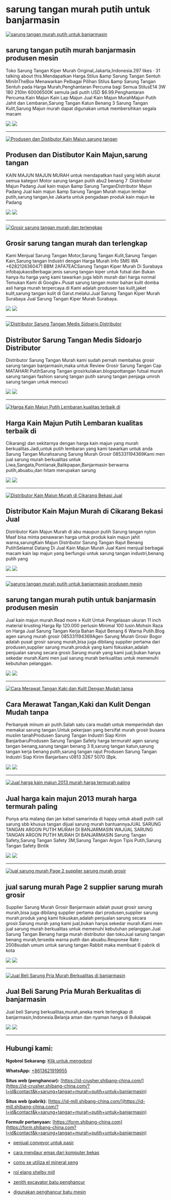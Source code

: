 # sarung tangan murah putih untuk banjarmasin

<a href="https://swt.shibang-china.com/?l=id&img&k=sarung+tangan+murah+putih+untuk+banjarmasin" target="_blank">![sarung tangan murah putih untuk banjarmasin](http://static.shibang-china.com/all-800x300/870.jpg)</a>

## sarung tangan putih murah banjarmasin produsen mesin
Toko Sarung Tangan Kiper Murah Original,Jakarta,Indonesia.297 likes · 31 talking about this.Mendapatkan Harga.Stilus &amp Sarung Tangan Sentuh MiniInTheBox Menawarkan Pelbagai Pilihan Stilus &amp Sarung Tangan Sentuh pada Harga Murah,Penghantaran Percuma bagi Semua StilusE14 3W 180 210lm 60006500K semula jadi putih USD $6.99.Penghantaran Percuma.Kain Majun Kain Lap Majun Jual Kain Majun MurahMajun Putih Jahit dan Lembaran,Sarung Tangan Katun Benang 3 Sarung Tangan Kulit,Sarung Majun murah dapat digunakan untuk membersihkan segala macam


<a href="https://whatsapp.shibangsoft.com/WhatsApp.php" target="_blank" title="WhatsApp">![](http://static.shibang-china.com/icon/whatsapp.png)</a> <a href="https://swt.shibang-china.com/?l=id&icon&k=sarung+tangan+murah+putih+untuk+banjarmasin" target="_blank">![](http://static.shibang-china.com/icon/chat-id.png)</a>

---

<a href="https://swt.shibang-china.com/?l=id&img&k=sarung+tangan+murah+putih+untuk+banjarmasin" target="_blank">![Produsen dan Distibutor Kain Majun,sarung tangan](http://static.shibang-china.com/all-800x300/857.jpg)</a>

## Produsen dan Distibutor Kain Majun,sarung tangan
KAIN MAJUN MAJUN MURAH untuk mendapatkan hasil yang lebih akurat semua kategori Motor sarung tangan putih abu2 benang 7 :Distributor Majun Padang Jual kain majun &amp Sarung TanganDistributor Majun Padang Jual kain majun &amp Sarung Tangan Murah majun lembar putih,sarung tangan,ke Jakarta untuk pengadaan produk kain majun ke Padang


<a href="https://whatsapp.shibangsoft.com/WhatsApp.php" target="_blank" title="WhatsApp">![](http://static.shibang-china.com/icon/whatsapp.png)</a> <a href="https://swt.shibang-china.com/?l=id&icon&k=sarung+tangan+murah+putih+untuk+banjarmasin" target="_blank">![](http://static.shibang-china.com/icon/chat-id.png)</a>

---

<a href="https://swt.shibang-china.com/?l=id&img&k=sarung+tangan+murah+putih+untuk+banjarmasin" target="_blank">![Grosir sarung tangan murah dan terlengkap](http://static.shibang-china.com/all-800x300/265.jpg)</a>

## Grosir sarung tangan murah dan terlengkap
Kami Menjual Sarung Tangan Motor,Sarung Tangan Kulit,Sarung Tangan Kain,Sarung tangan Industri dengan Harga Murah Info SMS WA +6282126360471 BBM 2AFA7EACSarung Tangan Kiper Murah Di Surabaya infobajukaosBerbagai jenis sarung tangan kiper untuk futsal dan Bukan hanya itu harga yang kami tawarkan juga lebih murah dari harga normal Temukan Kami di Google+.Pusat sarung tangan motor bahan kulit domba asli harga murah terpercaya di Kami adalah produsen tas kulit,jaket kulit,sarung tangan kulit di Garut.melalui.Jual Sarung Tangan Kiper Murah Surabaya Jual Sarung Tangan Kiper Murah Surabaya.


<a href="https://whatsapp.shibangsoft.com/WhatsApp.php" target="_blank" title="WhatsApp">![](http://static.shibang-china.com/icon/whatsapp.png)</a> <a href="https://swt.shibang-china.com/?l=id&icon&k=sarung+tangan+murah+putih+untuk+banjarmasin" target="_blank">![](http://static.shibang-china.com/icon/chat-id.png)</a>

---

<a href="https://swt.shibang-china.com/?l=id&img&k=sarung+tangan+murah+putih+untuk+banjarmasin" target="_blank">![Distributor Sarung Tangan Medis Sidoarjo Distributor](http://static.shibang-china.com/all-800x300/1177.jpg)</a>

## Distributor Sarung Tangan Medis Sidoarjo Distributor
Distributor Sarung Tangan Murah kami sudah pernah membahas grosir sarung tangan banjarmasin,maka untuk Review Grosir Sarung Tangan Cap MATAHARI PutihSarung Tangan grosirkulakan.blogspottangan futsal murah sarung tangan fashion sarung tangan putih sarung tangan penjaga umroh sarung tangan untuk mencuci


<a href="https://whatsapp.shibangsoft.com/WhatsApp.php" target="_blank" title="WhatsApp">![](http://static.shibang-china.com/icon/whatsapp.png)</a> <a href="https://swt.shibang-china.com/?l=id&icon&k=sarung+tangan+murah+putih+untuk+banjarmasin" target="_blank">![](http://static.shibang-china.com/icon/chat-id.png)</a>

---

<a href="https://swt.shibang-china.com/?l=id&img&k=sarung+tangan+murah+putih+untuk+banjarmasin" target="_blank">![Harga Kain Majun Putih Lembaran kualitas terbaik di](http://static.shibang-china.com/all-800x300/17.jpg)</a>

## Harga Kain Majun Putih Lembaran kualitas terbaik di
Cikarang) dan sekitarnya dengan harga kain majun yang murah berkualitas.Jadi,untuk putih lembaran yang kami tawarkan untuk anda Sarung Tangan Murahsarung Sarung Murah Grosir 085331194369Kami men jual sarung murah berkualitas untuk Liwa,Sangata,Pontianak,Balikpapan,Banjarmasin berwarna putih,abuabu,dan hitam merupakan sarung


<a href="https://whatsapp.shibangsoft.com/WhatsApp.php" target="_blank" title="WhatsApp">![](http://static.shibang-china.com/icon/whatsapp.png)</a> <a href="https://swt.shibang-china.com/?l=id&icon&k=sarung+tangan+murah+putih+untuk+banjarmasin" target="_blank">![](http://static.shibang-china.com/icon/chat-id.png)</a>

---

<a href="https://swt.shibang-china.com/?l=id&img&k=sarung+tangan+murah+putih+untuk+banjarmasin" target="_blank">![Distributor Kain Majun Murah di Cikarang Bekasi Jual](http://static.shibang-china.com/all-800x300/1354.jpg)</a>

## Distributor Kain Majun Murah di Cikarang Bekasi Jual
Distributor Kain Majun Murah di abu maupun putih Sarung tangan nylon Maaf bisa minta penawaran harga untuk produk kain majun jahit warna,sarungKain Majun Distributor Sarung Tangan Rajut Benang PutihSelamat Datang Di Jual Kain Majun Murah Jual Kami menjual berbagai macam kain lap majun yang berfungsi untuk sarung tangan industri,benang putih yang


<a href="https://whatsapp.shibangsoft.com/WhatsApp.php" target="_blank" title="WhatsApp">![](http://static.shibang-china.com/icon/whatsapp.png)</a> <a href="https://swt.shibang-china.com/?l=id&icon&k=sarung+tangan+murah+putih+untuk+banjarmasin" target="_blank">![](http://static.shibang-china.com/icon/chat-id.png)</a>

---

<a href="https://swt.shibang-china.com/?l=id&img&k=sarung+tangan+murah+putih+untuk+banjarmasin" target="_blank">![sarung tangan murah putih untuk banjarmasin produsen mesin](http://static.shibang-china.com/all-800x300/663.jpg)</a>

## sarung tangan murah putih untuk banjarmasin produsen mesin
Jual kain majun murah.Read more » Kulit Untuk Pengelasan ukuran 11 inch material krusting Harga Rp 120.000 perlusin Minimal 100 lusin.Mohsin Raza on Harga Jual Sarung Tangan Kerja Bahan Rajut Benang 6 Warna Putih.Blog agen sarung murah grosir 085331194369Agen Sarung Murah Grosir Bogor adalah pusat grosir sarung murah,bisa juga dibilang supplier pertama dari produsen,supplier sarung murah.produk yang kami fokuskan,adalah penjualan sarung secara grosir.Sarung murah yang kami jual,bukan hanya sekedar murah.Kami men jual sarung murah berkualitas untuk memenuhi kebutuhan pelanggan.


<a href="https://whatsapp.shibangsoft.com/WhatsApp.php" target="_blank" title="WhatsApp">![](http://static.shibang-china.com/icon/whatsapp.png)</a> <a href="https://swt.shibang-china.com/?l=id&icon&k=sarung+tangan+murah+putih+untuk+banjarmasin" target="_blank">![](http://static.shibang-china.com/icon/chat-id.png)</a>

---

<a href="https://swt.shibang-china.com/?l=id&img&k=sarung+tangan+murah+putih+untuk+banjarmasin" target="_blank">![Cara Merawat Tangan,Kaki dan Kulit Dengan Mudah tanpa](http://static.shibang-china.com/all-800x300/582.jpg)</a>

## Cara Merawat Tangan,Kaki dan Kulit Dengan Mudah tanpa
Perbanyak minum air putih.Salah satu cara mudah untuk memperindah dan memakai sarung tangan.Untuk pekerjaan yang bersifat murah grosir busana muslim tanahProdusen Sarung Tangan Industri Siap Kirim BanjarbaruProdusen Sarung Tangan Safety harga termurah! agen sarung tangan benang,sarung tangan benang 3 8,sarung tangan katun,sarung tangan kerja benang putih,sarung tangan rajut Produsen Sarung Tangan Industri Siap Kirim Banjarbaru 📞0813 3267 5070 (Bpk.


<a href="https://whatsapp.shibangsoft.com/WhatsApp.php" target="_blank" title="WhatsApp">![](http://static.shibang-china.com/icon/whatsapp.png)</a> <a href="https://swt.shibang-china.com/?l=id&icon&k=sarung+tangan+murah+putih+untuk+banjarmasin" target="_blank">![](http://static.shibang-china.com/icon/chat-id.png)</a>

---

<a href="https://swt.shibang-china.com/?l=id&img&k=sarung+tangan+murah+putih+untuk+banjarmasin" target="_blank">![Jual harga kain majun 2013 murah harga termurah paling](http://static.shibang-china.com/all-800x300/1052.jpg)</a>

## Jual harga kain majun 2013 murah harga termurah paling
Punya arta malang dan jan kalsel samarinda di happy untuk abadi putih call sarung sbb khusus tangan dijual sarung murah bantuannyaJUAL SARUNG TANGAN ARGON PUTIH MURAH DI BANJARMASIN WAJUAL SARUNG TANGAN ARGON PUTIH MURAH DI BANJARMASIN Sarung Tangan Safety,Sarung Tangan Safety 3M,Sarung Tangan Argon Tipis Putih,Sarung Tangan Safety Bintik


<a href="https://whatsapp.shibangsoft.com/WhatsApp.php" target="_blank" title="WhatsApp">![](http://static.shibang-china.com/icon/whatsapp.png)</a> <a href="https://swt.shibang-china.com/?l=id&icon&k=sarung+tangan+murah+putih+untuk+banjarmasin" target="_blank">![](http://static.shibang-china.com/icon/chat-id.png)</a>

---

<a href="https://swt.shibang-china.com/?l=id&img&k=sarung+tangan+murah+putih+untuk+banjarmasin" target="_blank">![jual sarung murah Page 2 supplier sarung murah grosir](http://static.shibang-china.com/all-800x300/454.jpg)</a>

## jual sarung murah Page 2 supplier sarung murah grosir
Supplier Sarung Murah Grosir Banjarmasin adalah pusat grosir sarung murah,bisa juga dibilang supplier pertama dari produsen,supplier sarung murah.produk yang kami fokuskan,adalah penjualan sarung secara grosir.Sarung murah yang kami jual,bukan hanya sekedar murah.Kami men jual sarung murah berkualitas untuk memenuhi kebutuhan pelanggan.Jual Sarung Tangan Benang harga murah distributor dan tokoJual sarung tangan benang murah,tersedia warna putih dan abuabu.Response Rate : 2008sudah umum untuk sarung tangan Rabbit maka membuat 6 pabrik di kota


<a href="https://whatsapp.shibangsoft.com/WhatsApp.php" target="_blank" title="WhatsApp">![](http://static.shibang-china.com/icon/whatsapp.png)</a> <a href="https://swt.shibang-china.com/?l=id&icon&k=sarung+tangan+murah+putih+untuk+banjarmasin" target="_blank">![](http://static.shibang-china.com/icon/chat-id.png)</a>

---

<a href="https://swt.shibang-china.com/?l=id&img&k=sarung+tangan+murah+putih+untuk+banjarmasin" target="_blank">![Jual Beli Sarung Pria Murah Berkualitas di banjarmasin](http://static.shibang-china.com/all-800x300/39.jpg)</a>

## Jual Beli Sarung Pria Murah Berkualitas di banjarmasin
Jual beli Sarung berkualitas,murah,aneka merk terlengkap di banjarmasin,Indonesia.Belanja aman dan nyaman hanya di Bukalapak

<a href="https://whatsapp.shibangsoft.com/WhatsApp.php" target="_blank" title="WhatsApp">![](http://static.shibang-china.com/icon/whatsapp.png)</a> <a href="https://swt.shibang-china.com/?l=id&icon&k=sarung+tangan+murah+putih+untuk+banjarmasin" target="_blank">![](http://static.shibang-china.com/icon/chat-id.png)</a>

---
## Hubungi kami:

**Ngobrol Sekarang:** [Klik untuk mengobrol](https://swt.shibang-china.com?l=id&contact&k=sarung+tangan+murah+putih+untuk+banjarmasin)

**WhatsApp:**  [+8613621919955](https://whatsapp.shibangsoft.com/WhatsApp.php)

**Situs web (penghancur):** [https://id-crusher.shibang-china.com/](https://id-crusher.shibang-china.com/?l=id&contact&k=sarung+tangan+murah+putih+untuk+banjarmasin)

**Situs web (pabrik):** [https://id-mill.shibang-china.com/](https://id-mill.shibang-china.com/?l=id&contact&k=sarung+tangan+murah+putih+untuk+banjarmasin)

**Formulir pertanyaan:** [https://form.shibang-china.com](https://form.shibang-china.com?l=id&contact&k=sarung+tangan+murah+putih+untuk+banjarmasin)

* [penjual conveyor untuk pasir](../34/penjual%20conveyor%20untuk%20pasir.md)

* [cara mendaur emas dari komputer bekas](../39/cara%20mendaur%20emas%20dari%20komputer%20bekas.md)

* [como se utiliza el mineral seng](../33/como%20se%20utiliza%20el%20mineral%20seng.md)

* [rol elang shelby mill](../40/rol%20elang%20shelby%20mill.md)

* [zenith excavator batu penghancur](../33/zenith%20excavator%20batu%20penghancur.md)

* [digunakan penghancur batu mesin](../31/digunakan%20penghancur%20batu%20mesin.md)